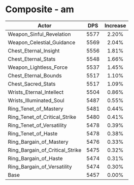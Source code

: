 # Composite - am
| Actor | DPS | Increase |
|---|:---:|:---:|
|Weapon_Sinful_Revelation|5577|2.20%|
|Weapon_Celestial_Guidance|5569|2.04%|
|Chest_Eternal_Insight|5556|1.81%|
|Chest_Eternal_Stats|5548|1.66%|
|Weapon_Lightless_Force|5537|1.45%|
|Chest_Eternal_Bounds|5517|1.10%|
|Chest_Sacred_Stats|5517|1.09%|
|Wrists_Eternal_Intellect|5504|0.86%|
|Wrists_Illuminated_Soul|5487|0.55%|
|Ring_Tenet_of_Mastery|5481|0.44%|
|Ring_Tenet_of_Critical_Strike|5480|0.41%|
|Ring_Tenet_of_Versatility|5478|0.39%|
|Ring_Tenet_of_Haste|5478|0.38%|
|Ring_Bargain_of_Mastery|5476|0.33%|
|Ring_Bargain_of_Critical_Strike|5475|0.32%|
|Ring_Bargain_of_Haste|5474|0.31%|
|Ring_Bargain_of_Versatility|5474|0.30%|
|Base|5457|0.00%|
